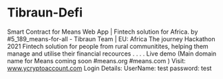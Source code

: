 # Tibraun-Defi
Smart Contract for Means Web App | Fintech solution for Africa. by #5_189_means-for-all - Tibraun Team | EU: Africa The journey Hackathon 2021 Fintech solution for people from rural communitites, helping them manage and utilise their financial recources . . . . Live demo (Main domain name for Means coming soon #means.org #means.com ) Visit: www.ycryptoaccount.com Login Details: UserName: test password: test
